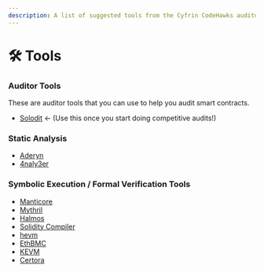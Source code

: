 ```yaml
---
description: A list of suggested tools from the Cyfrin CodeHawks auditors' community
---
```


# 🛠️ Tools

### Auditor Tools

These are auditor tools that you can use to help you audit smart contracts.

* [Solodit](https://solodit.xyz/) <- (Use this once you start doing competitive audits!)

### Static Analysis

* [Aderyn](https://github.com/Cyfrin/aderyn)
* [4naly3er](https://github.com/Picodes/4naly3er)

### Symbolic Execution / Formal Verification Tools

* [Manticore](https://github.com/trailofbits/manticore)
* [Mythril](https://github.com/ConsenSys/mythril)
* [Halmos](https://a16zcrypto.com/posts/article/symbolic-testing-with-halmos-leveraging-existing-tests-for-formal-verification/)
* [Solidity Compiler](https://docs.soliditylang.org/en/v0.8.20/smtchecker.html)
* [hevm](https://github.com/ethereum/hevm)
* [EthBMC](https://github.com/RUB-SysSec/EthBMC)
* [KEVM](https://github.com/runtimeverification/evm-semantics)
* [Certora](https://www.certora.com/)
